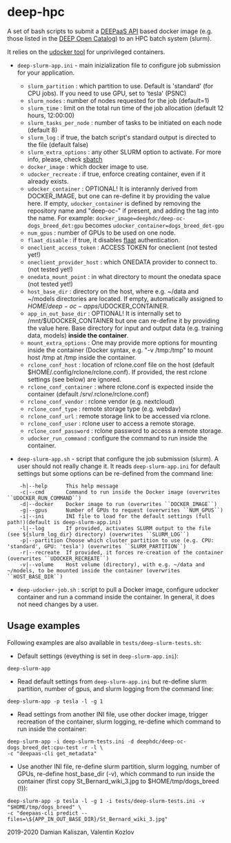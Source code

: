 deep-hpc
=========

A set of bash scripts to submit a [DEEPaaS API](https://github.com/indigo-dc/DEEPaaS) based docker image (e.g. those listed in the [DEEP Open Catalog](https://marketplace.deep-hybrid-datacloud.eu/)) to an HPC batch system (slurm).

It relies on the [udocker tool](https://github.com/indigo-dc/udocker) for unprivileged containers.

* ``deep-slurm-app.ini`` - main inizialization file to configure job submission for your application.
   - ``slurm_partition`` : which partition to use. Default is 'standard' (for CPU jobs). If you need to use GPU, set to 'tesla' (PSNC)
   - ``slurm_nodes`` : number of nodes requested for the job (default=1)
   - ``slurm_time`` : limit on the total run time of the job allocation (default 12 hours, 12:00:00)
   - ``slurm_tasks_per_node`` : number of tasks to be initiated on each node (default 8)
   - ``slurm_log`` : if true, the batch script's standard output is directed to the file (default false)
   - ``slurm_extra_options`` : any other SLURM option to activate. For more info, please, check [sbatch](https://slurm.schedmd.com/sbatch.html)
   - ``docker_image`` : which docker image to use.
   - ``udocker_recreate`` : if true, enforce creating container, even if it already exists.
   - ``udocker_container`` : OPTIONAL! It is interannly derived from DOCKER_IMAGE, but one can re-define it by providing the value here. If empty, ``udocker_container`` is defined by removing the repository name and "deep-oc-" if present, and adding the tag into the name. For example: ``docker_image=deephdc/deep-oc-dogs_breed_det:gpu`` becomes ``udocker_container=dogs_breed_det-gpu``
   - ``num_gpus`` : number of GPUs to be used on one node.
   - ``flaat_disable`` : if true, it disables [flaat](https://github.com/indigo-dc/flaat) authentication.
   - ``oneclient_access_token`` : ACCESS TOKEN for oneclient (not tested yet!)
   - ``oneclient_provider_host`` : which ONEDATA provider to connect to. (not tested yet!)
   - ``onedata_mount_point`` : in what directory to mount the onedata space (not tested yet!)
   - ``host_base_dir`` : directory on the host, where e.g. ~/data and ~/models directories are located. If empty, automatically assigned to $HOME/deep-oc-apps/$UDOCKER_CONTAINER.
   - ``app_in_out_base_dir`` : OPTIONAL! It is internally set to /mnt/$UDOCKER_CONTAINER but one can re-define it by providing the value here. Base directory for input and output data (e.g. training data, models) **inside the container**.
   - ``mount_extra_options`` : One may provide more options for mounting inside the container (Docker syntax, e.g. "-v /tmp:/tmp" to mount host /tmp at /tmp inside the container.
   - ``rclone_conf_host`` : location of rclone.conf file on the host (default $HOME/.config/rclone/rclone.conf). If provided, the rest rclone settings (see below) are ignored.
   - ``rclone_conf_container`` : where rclone.conf is expected inside the container (default /srv/.rclone/rclone.conf)
   - ``rclone_conf_vendor`` : rclone vendor (e.g. nextcloud)
   - ``rclone_conf_type`` : remote storage type (e.g. webdav)
   - ``rclone_conf_url`` : remote storage link to be accessed via rclone.
   - ``rclone_conf_user`` : rclone user to access a remote storage.
   - ``rclone_conf_password`` : rclone password to access a remote storage.
   - ``udocker_run_command`` : configure the command to run inside the container.

* ``deep-slurm-app.sh``   - script that configure the job submission (slurm). A user should not really change it. It reads ``deep-slurm-app.ini`` for default settings but some options can be re-defined from the command line:

```
    -h|--help      This help message
    -c|--cmd       Command to run inside the Docker image (overwrites ``UDOCKER_RUN_COMMAND``)
    -d|--docker    Docker image to run (overwrites ``DOCKER_IMAGE``)
    -g|--gpus      Number of GPUs to request (overwrites ``NUM_GPUS``)
    -i|--ini       INI file to load for the default settings (full path!)(default is deep-slurm-app.ini)
    -l|--log       If provided, activates SLURM output to the file (see ${slurm_log_dir} directory) (overwrites ``SLURM_LOG``)
    -p|--partition Choose which cluster partition to use (e.g. CPU: 'standard', GPU: 'tesla') (overwrites ``SLURM_PARTITION``)
    -r|--recreate  If provided, it forces re-creation of the container (overwrites ``UDOCKER_RECREATE``)
    -v|--volume    Host volume (directory), with e.g. ~/data and ~/models, to be mounted inside the container (overwrites ``HOST_BASE_DIR``)
```
   
* ``deep-udocker-job.sh`` : script to pull a Docker image, configure udocker container and run a command inside the container. In general, it does not need changes by a user.

## Usage examples

Following examples are also available in ``tests/deep-slurm-tests.sh``:

* Default settings (eveything is set in ``deep-slurm-app.ini``):
```
deep-slurm-app
```
* Read default settings from ``deep-slurm-app.ini`` but re-define slurm partition, number of gpus, and slurm logging from the command line:
```
deep-slurm-app -p tesla -l -g 1
```
* Read settings from another INI file, use other docker image, trigger recreation of the container, slurm logging, re-define which command to run inside the container:
```
deep-slurm-app -i deep-slurm-tests.ini -d deephdc/deep-oc-dogs_breed_det:cpu-test -r -l \
-c "deepaas-cli get_metadata"
```
* Use another INI file, re-define slurm partition, slurm logging, number of GPUs, re-define host_base_dir (-v), which command to run inside the container (first copy St_Bernard_wiki_3.jpg to $HOME/tmp/dogs_breed (!)):
```
deep-slurm-app -p tesla -l -g 1 -i tests/deep-slurm-tests.ini -v "$HOME/tmp/dogs_breed" \
-c "deepaas-cli predict --files=\${APP_IN_OUT_BASE_DIR}/St_Bernard_wiki_3.jpg"
```

2019-2020 Damian Kaliszan, Valentin Kozlov
